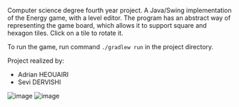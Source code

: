 Computer science degree fourth year project. A Java/Swing implementation of the Energy game, with a level editor. The program has an abstract way of representing the game board, which allows it to support square and hexagon tiles. Click on a tile to rotate it.

To run the game, run command `./gradlew run` in the project directory.

Project realized by:
- Adrian HEOUAIRI
- Sevi DERVISHI

![image](https://github.com/adrianhhhhh/Energy/assets/122212533/924d95ca-053c-4907-838e-68d718a87b20)
![image](https://github.com/adrianhhhhh/Energy/assets/122212533/178d9c7c-ae51-450f-93de-819a00c91ba1)
